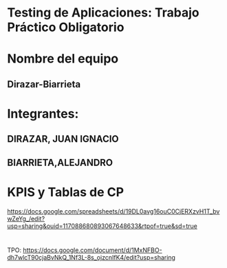 # Testing de Aplicaciones: Trabajo Práctico Obligatorio
# Nombre del equipo
## Dirazar-Biarrieta
# Integrantes:
## DIRAZAR, JUAN IGNACIO
## BIARRIETA,ALEJANDRO 
# KPIS y Tablas de CP 
https://docs.google.com/spreadsheets/d/19DL0avg16ouC0CjERXzvH1T_bvwZeYg_/edit?usp=sharing&ouid=117088680893067648633&rtpof=true&sd=true

#
TPO:
https://docs.google.com/document/d/1MxNFBO-dh7wlcT90cjaBvNkQ_1Nf3L-8s_ojzcnIfK4/edit?usp=sharing 